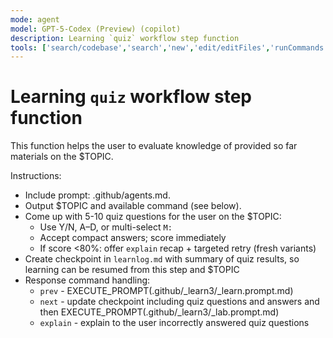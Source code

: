 ```yaml
---
mode: agent
model: GPT-5-Codex (Preview) (copilot)
description: Learning `quiz` workflow step function
tools: ['search/codebase','search','new','edit/editFiles','runCommands','runTasks','problems','changes','vscodeAPI','openSimpleBrowser','fetch','githubRepo','extensions']
---
```


# Learning `quiz` workflow step function

This function helps the user to evaluate knowledge of provided so far materials on the $TOPIC. 

Instructions:
- Include prompt: .github/agents.md.
- Output $TOPIC and available command (see below).
- Come up with 5-10 quiz questions for the user on the $TOPIC:
    - Use Y/N, A–D, or multi-select `M:`
    - Accept compact answers; score immediately
    - If score <80%: offer `explain` recap + targeted retry (fresh variants)  
- Create checkpoint in `learnlog.md` with summary of quiz results, so learning can be resumed from this step and $TOPIC
- Response command handling:
     - `prev` - EXECUTE_PROMPT(.github/_learn3/_learn.prompt.md)
     - `next` - update checkpoint including quiz questions and answers and then EXECUTE_PROMPT(.github/_learn3/_lab.prompt.md)
     - `explain` - explain to the user incorrectly answered quiz questions